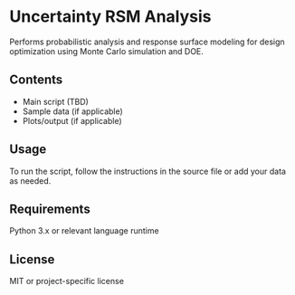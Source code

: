# Uncertainty RSM Analysis

Performs probabilistic analysis and response surface modeling for design optimization using Monte Carlo simulation and DOE.

## Contents
- Main script (TBD)
- Sample data (if applicable)
- Plots/output (if applicable)

## Usage
To run the script, follow the instructions in the source file or add your data as needed.

## Requirements
Python 3.x or relevant language runtime

## License
MIT or project-specific license
